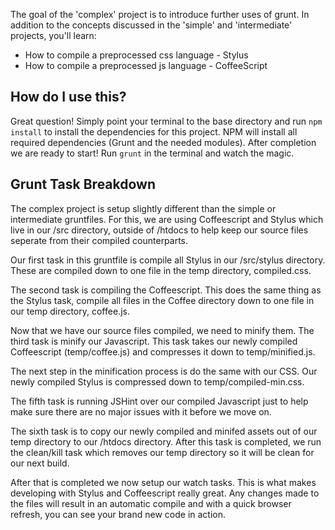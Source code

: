 The goal of the 'complex' project is to introduce further uses of grunt. In addition to the concepts discussed in the 'simple' and 'intermediate' projects, you'll learn:

* How to compile a preprocessed css language - Stylus
* How to compile a preprocessed js language - CoffeeScript

## How do I use this?
Great question! Simply point your terminal to the base directory and run `npm install` to install the
dependencies for this project. NPM will install all required dependencies (Grunt and the needed modules).
After completion we are ready to start! Run `grunt` in the terminal and watch the magic.

## Grunt Task Breakdown
The complex project is setup slightly different than the simple or intermediate gruntfiles. For this, we
are using Coffeescript and Stylus which live in our /src directory, outside of /htdocs to help keep our
source files seperate from their compiled counterparts.

Our first task in this gruntfile is compile all Stylus in our /src/stylus directory. These are compiled down
to one file in the temp directory, compiled.css.

The second task is compiling the Coffeescript. This does the same thing as the Stylus task, compile all files
in the Coffee directory down to one file in our temp directory, coffee.js.

Now that we have our source files compiled, we need to minify them. The third task is minify our Javascript.
This task takes our newly compiled Coffeescript (temp/coffee.js) and compresses it down to temp/minified.js.

The next step in the minification process is do the same with our CSS. Our newly compiled Stylus is compressed
down to temp/compiled-min.css.

The fifth task is running JSHint over our compiled Javascript just to help make sure there are no major issues
with it before we move on.

The sixth task is to copy our newly compiled and minifed assets out of our temp directory to our /htdocs
directory. After this task is completed, we run the clean/kill task which removes our temp directory so
it will be clean for our next build.

After that is completed we now setup our watch tasks. This is what makes developing with Stylus and 
Coffeescript really great. Any changes made to the files will result in an automatic compile and with a quick 
browser refresh, you can see your brand new code in action.